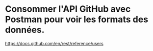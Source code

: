 # Consommer l'API GitHub avec Postman pour voir les formats des données.

https://docs.github.com/en/rest/reference/users